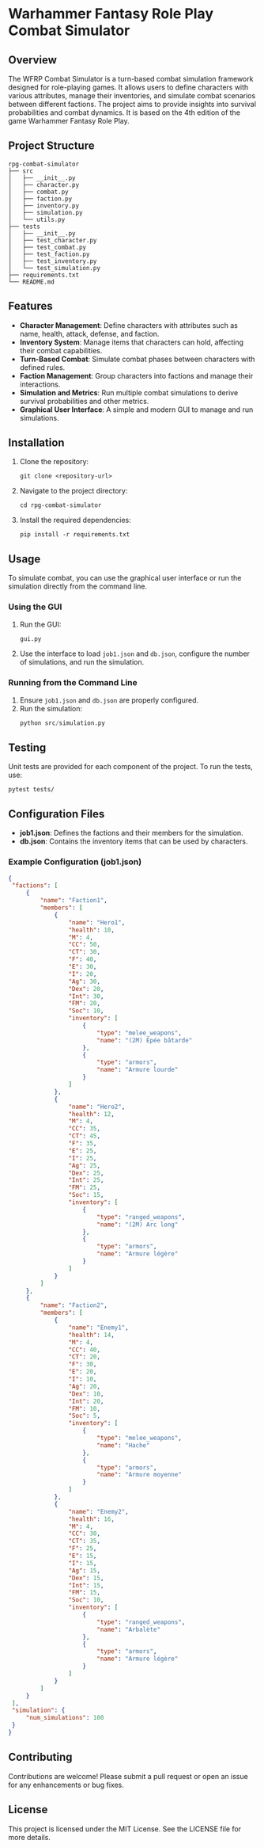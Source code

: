 # Warhammer Fantasy Role Play Combat Simulator

## Overview
The WFRP Combat Simulator is a turn-based combat simulation framework designed for role-playing games. It allows users to define characters with various attributes, manage their inventories, and simulate combat scenarios between different factions. The project aims to provide insights into survival probabilities and combat dynamics. It is based on the 4th edition of the game Warhammer Fantasy Role Play.

## Project Structure
```
rpg-combat-simulator
├── src
│   ├── __init__.py
│   ├── character.py
│   ├── combat.py
│   ├── faction.py
│   ├── inventory.py
│   ├── simulation.py
│   └── utils.py
├── tests
│   ├── __init__.py
│   ├── test_character.py
│   ├── test_combat.py
│   ├── test_faction.py
│   ├── test_inventory.py
│   └── test_simulation.py
├── requirements.txt
└── README.md
```

## Features
- **Character Management**: Define characters with attributes such as name, health, attack, defense, and faction.
- **Inventory System**: Manage items that characters can hold, affecting their combat capabilities.
- **Turn-Based Combat**: Simulate combat phases between characters with defined rules.
- **Faction Management**: Group characters into factions and manage their interactions.
- **Simulation and Metrics**: Run multiple combat simulations to derive survival probabilities and other metrics.
- **Graphical User Interface**: A simple and modern GUI to manage and run simulations.

## Installation
1. Clone the repository:
   ```
   git clone <repository-url>
   ```
2. Navigate to the project directory:
   ```
   cd rpg-combat-simulator
   ```
3. Install the required dependencies:
   ```
   pip install -r requirements.txt
   ```

## Usage
To simulate combat, you can use the graphical user interface or run the simulation directly from the command line.

### Using the GUI
1. Run the GUI:
   ```python
   gui.py
   ```
2. Use the interface to load `job1.json` and `db.json`, configure the number of simulations, and run the simulation.

### Running from the Command Line
1. Ensure `job1.json` and `db.json` are properly configured.
2. Run the simulation:
   ```python
   python src/simulation.py
   ```

## Testing
Unit tests are provided for each component of the project. To run the tests, use:
```
pytest tests/
```

## Configuration Files
- **job1.json**: Defines the factions and their members for the simulation.
- **db.json**: Contains the inventory items that can be used by characters.

### Example Configuration (job1.json)
   ```json
   {
    "factions": [
        {
            "name": "Faction1",
            "members": [
                {
                    "name": "Hero1",
                    "health": 10,
                    "M": 4,
                    "CC": 50,
                    "CT": 30,
                    "F": 40,
                    "E": 30,
                    "I": 20,
                    "Ag": 30,
                    "Dex": 20,
                    "Int": 30,
                    "FM": 20,
                    "Soc": 10,
                    "inventory": [
                        {
                            "type": "melee_weapons",
                            "name": "(2M) Épée bâtarde"
                        },
                        {
                            "type": "armors",
                            "name": "Armure lourde"
                        }
                    ]
                },
                {
                    "name": "Hero2",
                    "health": 12,
                    "M": 4,
                    "CC": 35,
                    "CT": 45,
                    "F": 35,
                    "E": 25,
                    "I": 25,
                    "Ag": 25,
                    "Dex": 25,
                    "Int": 25,
                    "FM": 25,
                    "Soc": 15,
                    "inventory": [
                        {
                            "type": "ranged_weapons",
                            "name": "(2M) Arc long"
                        },
                        {
                            "type": "armors",
                            "name": "Armure légère"
                        }
                    ]
                }
            ]
        },
        {
            "name": "Faction2",
            "members": [
                {
                    "name": "Enemy1",
                    "health": 14,
                    "M": 4,
                    "CC": 40,
                    "CT": 20,
                    "F": 30,
                    "E": 20,
                    "I": 10,
                    "Ag": 20,
                    "Dex": 10,
                    "Int": 20,
                    "FM": 10,
                    "Soc": 5,
                    "inventory": [
                        {
                            "type": "melee_weapons",
                            "name": "Hache"
                        },
                        {
                            "type": "armors",
                            "name": "Armure moyenne"
                        }
                    ]
                },
                {
                    "name": "Enemy2",
                    "health": 16,
                    "M": 4,
                    "CC": 30,
                    "CT": 35,
                    "F": 25,
                    "E": 15,
                    "I": 15,
                    "Ag": 15,
                    "Dex": 15,
                    "Int": 15,
                    "FM": 15,
                    "Soc": 10,
                    "inventory": [
                        {
                            "type": "ranged_weapons",
                            "name": "Arbalète"
                        },
                        {
                            "type": "armors",
                            "name": "Armure légère"
                        }
                    ]
                }
            ]
        }
    ],
    "simulation": {
        "num_simulations": 100
    }
}
```

## Contributing
Contributions are welcome! Please submit a pull request or open an issue for any enhancements or bug fixes.

## License
This project is licensed under the MIT License. See the LICENSE file for more details.